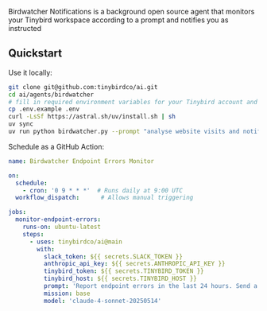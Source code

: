 Birdwatcher Notifications is a background open source agent that monitors your Tinybird workspace according to a prompt and notifies you as instructed

## Quickstart

Use it locally:

```sh
git clone git@github.com:tinybirdco/ai.git
cd ai/agents/birdwatcher
# fill in required environment variables for your Tinybird account and LLMs
cp .env.example .env 
curl -LsSf https://astral.sh/uv/install.sh | sh
uv sync
uv run python birdwatcher.py --prompt "analyse website visits and notify me on #tmp-birdwatcher" --mission base
```

Schedule as a GitHub Action:

```yaml
name: Birdwatcher Endpoint Errors Monitor

on:
  schedule:
    - cron: '0 9 * * *'  # Runs daily at 9:00 UTC
  workflow_dispatch:      # Allows manual triggering

jobs:
  monitor-endpoint-errors:
    runs-on: ubuntu-latest
    steps:
      - uses: tinybirdco/ai@main
        with:
          slack_token: ${{ secrets.SLACK_TOKEN }}
          anthropic_api_key: ${{ secrets.ANTHROPIC_API_KEY }}
          tinybird_token: ${{ secrets.TINYBIRD_TOKEN }}
          tinybird_host: ${{ secrets.TINYBIRD_HOST }}
          prompt: 'Report endpoint errors in the last 24 hours. Send a Slack message to #tmp-birdwatcher with the results. No markdown.'
          mission: base
          model: 'claude-4-sonnet-20250514'
```
